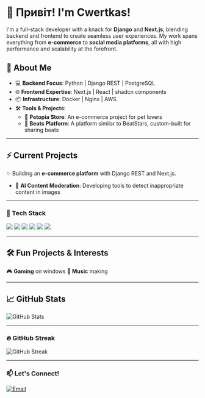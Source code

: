 # 👋 Привіт! I'm Cwertkas!

I'm a full-stack developer with a knack for **Django** and **Next.js**, blending backend and frontend to create seamless user experiences. My work spans everything from **e-commerce** to **social media platforms**, all with high performance and scalability at the forefront.

## 🚀 About Me

- 💻 **Backend Focus**: Python | Django REST | PostgreSQL
- 🌐 **Frontend Expertise**: Next.js | React | shadcn components
- 📦 **Infrastructure**: Docker | Nginx | AWS
- 🛠️ **Tools & Projects**:
    - 🐶 **Petopia Store**: An e-commerce project for pet lovers
    - 🎵 **Beats Platform**: A platform similar to BeatStars, custom-built for sharing beats


---

## ⚡ Current Projects

✨ Building an **e-commerce platform** with Django REST and Next.js.  
 - 🌆 **AI Content Moderation**: Developing tools to detect inappropriate content in images

---

### 💼 Tech Stack

<p>
    <img src="https://img.shields.io/badge/Python-3776AB?style=for-the-badge&logo=python&logoColor=white" />
    <img src="https://img.shields.io/badge/Django-092E20?style=for-the-badge&logo=django&logoColor=white" />
    <img src="https://img.shields.io/badge/Next.js-000000?style=for-the-badge&logo=nextdotjs&logoColor=white" />
    <img src="https://img.shields.io/badge/React-61DAFB?style=for-the-badge&logo=react&logoColor=black" />
    <img src="https://img.shields.io/badge/Docker-2496ED?style=for-the-badge&logo=docker&logoColor=white" />
    <img src="https://img.shields.io/badge/Linux-FCC624?style=for-the-badge&logo=linux&logoColor=black" />
</p>

---

## 🛠️ Fun Projects & Interests

🎮 **Gaming** on windows
🎵 **Music** making  

---

## 📈 GitHub Stats

![GitHub Stats](https://github-readme-stats.vercel.app/api?username=YourGitHubUsername&show_icons=true&theme=tokyonight)

---

### 🔥 GitHub Streak

![GitHub Streak](https://github-readme-streak-stats.herokuapp.com/?user=YourGitHubUsername&theme=tokyonight)

---

### 📫 Let's Connect!

<p>
    <a href="mailto:gluko.official@gmail.com">
        <img src="https://img.shields.io/badge/Email-D14836?style=for-the-badge&logo=gmail&logoColor=white" alt="Email"/>
    </a>
</p>
